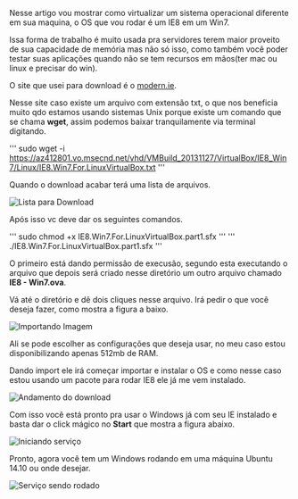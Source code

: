 <!--
layout: post
title: Virtualizando IE 8 com Win7
date: 2014-11-24T19:34:36.302Z
comments: true
published: true
keywords:
description:
categories:
-->
Nesse artigo vou mostrar como virtualizar um sistema operacional diferente em sua maquina, o OS que vou rodar é um IE8 em um Win7.

Issa forma de trabalho é muito usada pra servidores terem maior proveito de sua capacidade de memória mas não só isso, como também você poder testar suas aplicações quando não se tem recursos em mãos(ter mac ou linux e precisar do win).


O site que usei para download é o [modern.ie](https://www.modern.ie/pt-br/virtualization-tools#downloads).

Nesse site caso existe um arquivo com extensão txt, o que nos beneficia muito qdo estamos usando sistemas Unix porque existe um comando que se chama __wget__, assim podemos baixar tranquilamente via terminal digitando.

'''
sudo wget -i https://az412801.vo.msecnd.net/vhd/VMBuild_20131127/VirtualBox/IE8_Win7/Linux/IE8.Win7.For.LinuxVirtualBox.txt
'''

Quando o download acabar terá uma lista de arquivos.

![Lista para Download](http://www.robsonjunior.cc/virtualization/img/list.png "Lista para Download")

Após isso vc deve dar os seguintes comandos.

'''
sudo chmod +x IE8.Win7.For.LinuxVirtualBox.part1.sfx
'''
'''
./IE8.Win7.For.LinuxVirtualBox.part1.sfx
'''

O primeiro está dando permissão de execusão, segundo esta executando o arquivo que depois será criado nesse diretório um outro arquivo chamado __IE8 - Win7.ova__.

Vá até o diretório e dê dois cliques nesse arquivo.
Irá pedir o que você deseja fazer, como mostra a figura a baixo.

![Importando Imagem](http://www.robsonjunior.cc/virtualization/img/import.png "Importando Imagem")

Ali se pode escolher as configurações que deseja usar, no meu caso estou disponibilizando apenas 512mb de RAM.

Dando import ele irá começar importar e instalar o OS e como nesse caso estou usando um pacote para rodar IE8 ele já me vem instalado.

![Andamento do download](http://www.robsonjunior.cc/virtualization/img/import-percent.png "Andamento do download")

Com isso você está pronto pra usar o Windows já com seu IE instalado e basta dar o click mágico no __Start__ que mostra a figura abaixo.

![Iniciando serviço](http://www.robsonjunior.cc/virtualization/img/start.png "Iniciando serviço")

Pronto, agora você tem um Windows rodando em uma máquina Ubuntu 14.10 ou onde desejar.

![Serviço sendo rodado](http://www.robsonjunior.cc/virtualization/img/run.png "Serviço sendo rodado")